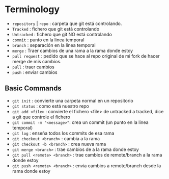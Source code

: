 # Terminology
- `repository` | `repo` : carpeta que git está controlando.
- `Tracked` : fichero que git está controlando
- `Untracked` : fichero que git NO está controlando
- `commit` : punto en la linea temporal
- `branch` : separación en la linea temporal
- `merge` : Traer cambios de una rama a la rama donde estoy
- `pull request` : pedido que se hace al repo original de mi fork de hacer merge de mis cambios.
- `pull` : traer cambios
- `push` : enviar cambios

## Basic Commands
- `git init` : convierte una carpeta normal en un repositorio
- `git status` : como está nuestro repo
- `git add <file>` : convierte el fichero \<file\> de untracked a tracked, dice a git que controle el fichero
- `git commit -m "<message>"`: crea un commit (un punto en la linea temporal)
- `git log` : enseña todos los commits de esa rama
- `git checkout <branch>` : cambia a la rama <branch>
- `git checkout -b <branch>` : crea nueva rama
- `git merge <branch>` : trae cambios de <branch> a la rama donde estoy
- `git pull <remote> <branch>` : trae cambios de remote/branch a la rama donde estoy
- `git push <remote> <branch>` : envia cambios a remote/branch desde la rama donde estoy

